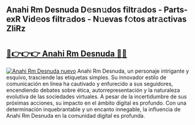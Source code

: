 ## Anahi Rm Desnuda D𝚎sn𝚞dos filtr𝚊dos - Parts-exR Vid𝚎os filtr𝚊dos - N𝚞evas f𝚘tos atr𝚊ctivas ZIiRz

# <h2><a href="http://mbdhaw.tromn.icu/?c=Anahi+Rm+Desnuda">🔗👉👉👉 Anahi Rm Desnuda 🔗🔗</a></h2>

[![Anahi Rm Desnuda nuevo](https://i.imgur.com/pEAQMta.gif)](http://mbdhaw.tromn.icu/?c=Anahi+Rm+Desnuda)
Anahi Rm Desnuda, un personaje intrigante y esquivo, trasciende las etiquetas simples. Su innovador estilo de comunicación en línea ha cautivado y enfurecido a sus seguidores, encendiendo debates sobre ética, autorrepresentación y la naturaleza evolutiva de las sociedades virtuales. A pesar de la incertidumbre de sus próximas acciones, su impacto en el ámbito digital es profundo. Con una determinación inquebrantable y un encanto innegable, la influencia de Anahi Rm Desnuda en la comunidad digital es profunda.
